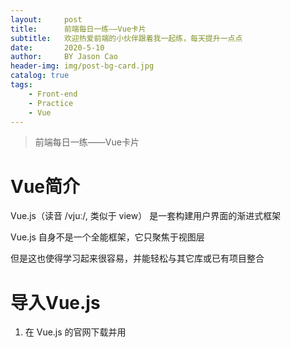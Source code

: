 ```yaml
---
layout:     post
title:      前端每日一练——Vue卡片
subtitle:   欢迎热爱前端的小伙伴跟着我一起练，每天提升一点点
date:       2020-5-10
author:     BY Jason Cao
header-img: img/post-bg-card.jpg
catalog: true
tags:
    - Front-end
    - Practice
    - Vue
---
```


> 前端每日一练——Vue卡片

# Vue简介
Vue.js（读音 /vjuː/, 类似于 view） 是一套构建用户界面的渐进式框架

Vue.js 自身不是一个全能框架，它只聚焦于视图层

但是这也使得学习起来很容易，并能轻松与其它库或已有项目整合

# 导入Vue.js

1. 在 Vue.js 的官网下载并用 <script> 标签引入，点击下载[vue.min.js](https://cn.vuejs.org/js/vue.min.js "vue.min.js")

2. 使用国内外的 CDN 进行调用，例如
```html
<script src="https://unpkg.com/vue/dist/vue.js"></script>
```

3. 在用 Vue 构建大型应用时推荐使用 NPM 安装，详情查看 [Vue.js 官方文档](https://cn.vuejs.org/v2/guide/installation.html "Vue.js 官方文档")

# Hello World
老规矩，输出个“Hello World”，开始我们新的一天

```html
<!DOCTYPE html>
<html>
	<head>
		<meta charset="utf-8">
		<title></title>
		<script src="js/vue.min.js" type="text/javascript" charset="utf-8"></script>
	</head>
	<body>
		<div id="app">
			<h1>{{ message }}</h1>
			<h1>{{ tips() }}</h1>
		</div>

		<script>
			new Vue({
				el: '#app',
				data: {
					message: 'Hello World',
					name: 'Jason Cao'
				},
				methods: {
					tips: function() {
						return 'Hello ' + this.name;
					}
				}
			})
		</script>
	</body>
</html>
```
结果如下：

![效果图](http://m.qpic.cn/psc?/V10DFE6N3uScTK/eUV4L3fpc9jygk8SN5vzkNYwYhf.jCVIbWTZ6P6WWy*LEW2IorcVd5WzNYc*bZaiQa5Zr*2CqiIerC0yHk*XLA!!/b&bo=sgMBAgAAAAADB5A!&rf=viewer_4)

这是一个最基本的结构，我们先来看以下js代码中的Vue构造器

| 参数  | 说明  |
| ------------ | ------------ |
| el  | 对应DOM元素中的id，用来绑定元素  |
| data  | 用于定义属性  |
| methods  | 用于定义函数  |

回过头来看html代码

用`{{ }}`来显示js返回的数据，可以是属性值或者函数的结果

# Vue模板语法
完整的文档建议去看Vue的官方文档，我这里就随用随补充知识

## 插值
1. 文本插值：输出文本

2. html插值：输出html代码

```html
<!DOCTYPE html>
<html>
    <head>
        <meta charset="utf-8">
        <title></title>
        <script src="js/vue.min.js" type="text/javascript" charset="utf-8"></script>
    </head>
    <body>
        <div id="app">
            <div>{{ msg_text }}</div>     <!-- 文本插值 -->
			<div v-html="message"></div>  <!-- html插值 -->
        </div>
        <script>
            new Vue({
                el: '#app',
                data: {
                    msg_text: 'text',           <!-- 文本值 -->
					msg_html: '<h1>html</h1>',  <!-- html代码 -->
                }
            })
        </script>
    </body>
</html>
```

# 单张人物卡片
ok，掌握了简单的插值操作，我们尝试使用Vue修改以下我们的人物卡片

这次以单张的人物卡片进行练习，可参考之前的[“卡片翻转”](https://jasoncaocjx.github.io/2020/05/03/%E5%89%8D%E7%AB%AF%E6%AF%8F%E6%97%A5%E4%B8%80%E7%BB%83-%E5%8D%A1%E7%89%87%E7%BF%BB%E8%BD%AC/ "“卡片翻转”")练习

对应的CSS3样式没有改变，只对html文档进行了调整

废话不多说，上代码

```html
<!DOCTYPE html>
<html>
	<head>
		<meta charset="utf-8" />
		<title></title>
		<link rel="stylesheet" type="text/css" href="css/style.css"/>
		<script src="js/vue.min.js" type="text/javascript" charset="utf-8"></script>
	</head>
	<body>
		<div id="app">
			<div class="card">
				<div class="front">
					<div class="pic" v-html="pic">
						<!-- 这里可以选择一个方形图片 -->
					</div>
					<div class="info">
						<div class="name">{{ name }}</div>
						<div class="intro">{{ intro }}</div>
					</div>
				</div>
				<div class="back">
					<p>{{ back }}</p>
				</div>
			</div>
		</div>
		
		<script>
			new Vue({
				el: '#app',
				data: {
					pic: '<img src="img/picture.jpg"/>',
					name: 'Jason Cao',
					intro: '忘记背后，努力面前，向着标杆直跑',
					back: '爱人如己'
				}
			})
		</script>
	</body>
</html>
```

和之前的纯HTML+CSS效果一样，但是实现了表现和数据的分离，这有利于我们对数据的操作

![单张人物卡片](http://m.qpic.cn/psc?/V10DFE6N3uScTK/2aGbA7qLSN6GeC6g0ZsuRSZlxh9a6Q2U2z4OUTr3RbG2yiCus.ydSumoHJikpvp9zycwX9FaRXODjnM2*T.m73DMIW*e4bAnNjCBNwrKHUU!/b&bo=UQMAAgAAAAACZxM!&rf=viewer_4 "单张人物卡片")

好啦，今天就到这里啦

欢迎热爱编程的小伙伴关注我的博客，每天进步一点点，我们明天见！
